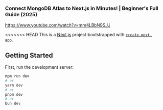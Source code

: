 ### Connect MongoDB Atlas to Next.js in Minutes! | Beginner's Full Guide (2025)
https://www.youtube.com/watch?v=mm4LBbN9S_U

<<<<<<< HEAD
This is a [Next.js](https://nextjs.org) project bootstrapped with [`create-next-app`](https://nextjs.org/docs/app/api-reference/cli/create-next-app).

## Getting Started

First, run the development server:

```bash
npm run dev
# or
yarn dev
# or
pnpm dev
# or
bun dev
```
